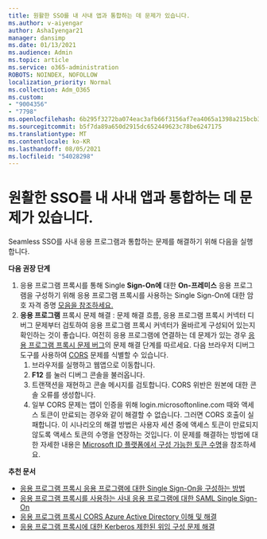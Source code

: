 ```yaml
---
title: 원활한 SSO를 내 사내 앱과 통합하는 데 문제가 있습니다.
ms.author: v-aiyengar
author: AshaIyengar21
manager: dansimp
ms.date: 01/13/2021
ms.audience: Admin
ms.topic: article
ms.service: o365-administration
ROBOTS: NOINDEX, NOFOLLOW
localization_priority: Normal
ms.collection: Adm_O365
ms.custom:
- "9004356"
- "7798"
ms.openlocfilehash: 6b295f3272ba074eac3afb66f3156af7ea4065a1398a215bcb3cde5da74b198a
ms.sourcegitcommit: b5f7da89a650d2915dc652449623c78be6247175
ms.translationtype: MT
ms.contentlocale: ko-KR
ms.lasthandoff: 08/05/2021
ms.locfileid: "54028298"
---
```

# <a name="issues-with-integrating-seamless-sso-with-my-on-premises-apps"></a>원활한 SSO를 내 사내 앱과 통합하는 데 문제가 있습니다.

Seamless SSO를 사내 응용 프로그램과 통합하는 문제를 해결하기 위해 다음을 실행합니다.

**다음 권장 단계**

1. 응용 프로그램 프록시를 통해 Single **Sign-On에** 대한 **On-프레미스** 응용 프로그램을 구성하기 위해 응용 프로그램 프록시를 사용하는 Single Sign-On에 대한 암호 자격 증명 [모음을 참조하세요.](https://docs.microsoft.com/azure/active-directory/manage-apps/application-proxy-configure-single-sign-on-password-vaulting)
1. **응용 프로그램** 프록시 문제 해결 : 문제 해결 흐름, [](https://docs.microsoft.com/azure/active-directory/manage-apps/application-proxy-debug-connectors)응용 프로그램 프록시 커넥터 디버그 문제부터 검토하여 응용 프로그램 프록시 커넥터가 올바르게 구성되어 있는지 확인하는 것이 좋습니다. 여전히 응용 프로그램에 연결하는 데 문제가 있는 경우 [응용 프로그램 프록시 문제 버그](https://docs.microsoft.com/azure/active-directory/manage-apps/application-proxy-debug-apps)의 문제 해결 단계를 따르세요. 다음 브라우저 디버그 도구를 사용하여 [CORS](https://docs.microsoft.com/azure/active-directory/manage-apps/application-proxy-understand-cors-issues#understand-and-identify-cors-issues) 문제를 식별할 수 있습니다.
    1. 브라우저를 실행하고 웹앱으로 이동합니다.
    1. **F12** 를 눌러 디버그 콘솔을 불러옵니다.
    1. 트랜잭션을 재현하고 콘솔 메시지를 검토합니다. CORS 위반은 원본에 대한 콘솔 오류를 생성합니다.
    1. 일부 CORS 문제는 앱이 인증을 위해 login.microsoftonline.com 때와 액세스 토큰이 만료되는 경우와 같이 해결할 수 없습니다. 그러면 CORS 호출이 실패합니다. 이 시나리오의 해결 방법은 사용자 세션 중에 액세스 토큰이 만료되지 않도록 액세스 토큰의 수명을 연장하는 것입니다. 이 문제를 해결하는 방법에 대한 자세한 내용은 [Microsoft ID 플랫폼에서 구성 가능한 토큰 수명](https://docs.microsoft.com/azure/active-directory/develop/active-directory-configurable-token-lifetimes)을 참조하세요.

**추천 문서**

- [응용 프로그램 프록시 응용 프로그램에 대한 Single Sign-On을 구성하는 방법](https://docs.microsoft.com/azure/active-directory/manage-apps/application-proxy-config-sso-how-to)
- [응용 프로그램 프록시를 사용하는 사내 응용 프로그램에 대한 SAML Single Sign-On](https://docs.microsoft.com/azure/active-directory/manage-apps/application-proxy-configure-single-sign-on-on-premises-apps)
- [응용 프로그램 프록시 CORS Azure Active Directory 이해 및 해결](https://docs.microsoft.com/azure/active-directory/manage-apps/application-proxy-understand-cors-issues#solutions-for-application-proxy-cors-issues)
- [응용 프로그램 프록시에 대한 Kerberos 제한된 위임 구성 문제 해결](https://docs.microsoft.com/azure/active-directory/manage-apps/application-proxy-back-end-kerberos-constrained-delegation-how-to)